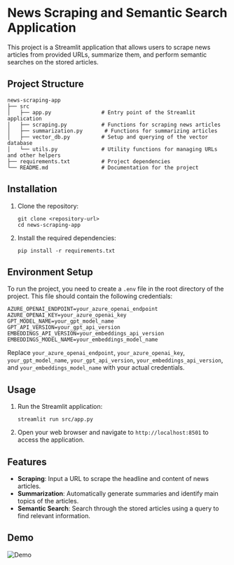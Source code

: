 # News Scraping and Semantic Search Application

This project is a Streamlit application that allows users to scrape news articles from provided URLs, summarize them, and perform semantic searches on the stored articles. 

## Project Structure

```
news-scraping-app
├── src
│   ├── app.py                # Entry point of the Streamlit application
│   ├── scraping.py           # Functions for scraping news articles
│   ├── summarization.py       # Functions for summarizing articles
│   ├── vector_db.py          # Setup and querying of the vector database
│   └── utils.py              # Utility functions for managing URLs and other helpers
├── requirements.txt          # Project dependencies
└── README.md                 # Documentation for the project
```

## Installation

1. Clone the repository:
   ```
   git clone <repository-url>
   cd news-scraping-app
   ```

2. Install the required dependencies:
   ```
   pip install -r requirements.txt
   ```

## Environment Setup

To run the project, you need to create a `.env` file in the root directory of the project. This file should contain the following credentials:

```
AZURE_OPENAI_ENDPOINT=your_azure_openai_endpoint
AZURE_OPENAI_KEY=your_azure_openai_key
GPT_MODEL_NAME=your_gpt_model_name
GPT_API_VERSION=your_gpt_api_version
EMBEDDINGS_API_VERSION=your_embeddings_api_version
EMBEDDINGS_MODEL_NAME=your_embeddings_model_name
```

Replace `your_azure_openai_endpoint`, `your_azure_openai_key`, `your_gpt_model_name`, `your_gpt_api_version`, `your_embeddings_api_version`, and `your_embeddings_model_name` with your actual credentials.

## Usage

1. Run the Streamlit application:
   ```
   streamlit run src/app.py
   ```

2. Open your web browser and navigate to `http://localhost:8501` to access the application.

## Features

- **Scraping**: Input a URL to scrape the headline and content of news articles.
- **Summarization**: Automatically generate summaries and identify main topics of the articles.
- **Semantic Search**: Search through the stored articles using a query to find relevant information.

## Demo
![Demo](https://github.com/anorboev3/news-scraping-app/blob/main/assets/demo.gif)
